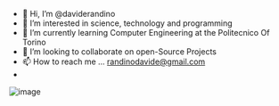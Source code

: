 - 👋 Hi, I’m @daviderandino
- 👀 I’m interested in science, technology and programming
- 🌱 I’m currently learning Computer Engineering at the Politecnico Of Torino
- 💞️ I’m looking to collaborate on open-Source Projects
- 📫 How to reach me ... randinodavide@gmail.com
- 
![image](https://user-images.githubusercontent.com/89197609/188117590-d162c3ef-aeea-4f65-b355-5364da1e8a54.png)

